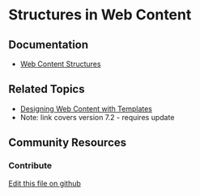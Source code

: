 # Structures in Web Content

## Documentation

* [Web Content Structures](https://learn.liferay.com/dxp/7.x/en/content-authoring-and-management/web-content/web_content_structures.html)

## Related Topics

* [Designing Web Content with Templates](https://portal.liferay.dev/docs/7-2/user/-/knowledge_base/u/designing-web-content-with-templates)
* Note: link covers version 7.2 - requires update

## Community Resources


### Contribute

[Edit this file on github](https://github.com/olafk/controlpanel-documentation-docs/blob/master/md/73en/com_liferay_journal_web_portlet_JournalPortlet/view_ddm_structures.jsp.md)
